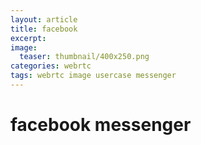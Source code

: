 ```yaml
---
layout: article
title: facebook
excerpt: 
image:
  teaser: thumbnail/400x250.png
categories: webrtc
tags: webrtc image usercase messenger
---
```



# facebook messenger